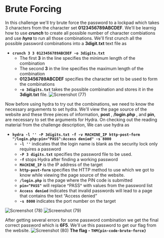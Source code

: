 # Brute Forcing

In this challenge we'll try brute force the password to a lockpad which takes 3 characters from the character set **0123456789ABCDEF**. We'll be learnig how to use **_crunch_** to create all possible number of character combiations and use **_hyra_** to run all those combinations.
We'll first crunch all the possible password combinations into a **3digit.txt** text file as 
- **`crunch 3 3 0123456789ABCDEF -o 3digits.txt`**
  - The first **3** in the line specifies the minimum length of the combination
  - The second **3** in the line specifies the maximum length of the combination
  - **0123456789ABCDEF** specifies the character set to be used to form the combinations
  - **`-o 3digits.txt`** takes the possible combination and stores it in the **3digit.txt** file.
![Screenshot (77)](https://github.com/Wixter07/HARSHITH-JTP-2/assets/150792650/ca2665d6-e74c-4eb5-a93e-92bc4ae7291b)

Now before using hydra to try out the combinations, we need to know the necessary arguements to set hydra. We'll view the page source of the website and these three pieces of information, **post** , **/login.php** , and **pin**, are necessary to set the arguments for Hydra. On checking out the reading material from the challenge description, We can use hydra as 
- **`hydra -l '' -P 3digits.txt -f -v MACHINE_IP http-post-form "/login.php:pin=^PASS^:Access denied" -s 8000`**
  - **`-l ''`** indicates that the login name is blank as the security lock only requires a password
  - **`-P 3 digits.txt`** specifies the password file to be used.
  - **`-f`** stops Hydra after finding a working password
  - **`MACHINE_IP`** is the IP address of the target
  - **`http-post-form`** specifies the HTTP method to use which we got to know while viewing the page source of the website.
  - **`/login.php`** is the page where the PIN code is submitted
  - **`pin=^PASS^`** will replace ^PASS^ with values from the password list
  - **`Access denied`** indicates that invalid passwords will lead to a page that contains the text “Access denied”
  - **`-s 8000`** indicates the port number on the target

![Screenshot (78)](https://github.com/Wixter07/HARSHITH-JTP-2/assets/150792650/e533060f-e3a1-404a-a9f2-4bf2f23de27e)
![Screenshot (79)](https://github.com/Wixter07/HARSHITH-JTP-2/assets/150792650/1c5a899e-7e41-452e-848c-30c2352a0452)

After getting several errors for some password combination we get the final correct password which is **6F5**.
  We'll ue this password to get our flag from the website.
![Screenshot (80)](https://github.com/Wixter07/HARSHITH-JTP-2/assets/150792650/bbc8422a-4223-44d8-b3e9-69ac002eb557)
  **The flag - `THM{pin-code-brute-force}`**




